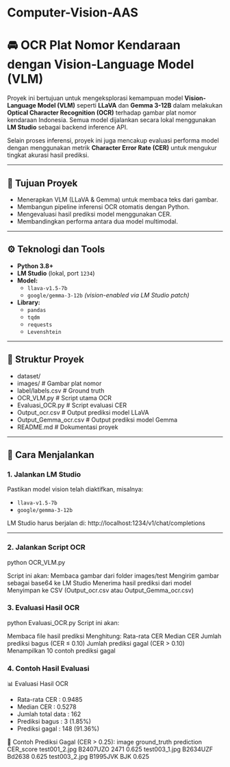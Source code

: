 # Computer-Vision-AAS

# 🚘 OCR Plat Nomor Kendaraan dengan Vision-Language Model (VLM)

Proyek ini bertujuan untuk mengeksplorasi kemampuan model **Vision-Language Model (VLM)** seperti **LLaVA** dan **Gemma 3-12B** dalam melakukan **Optical Character Recognition (OCR)** terhadap gambar plat nomor kendaraan Indonesia. Semua model dijalankan secara lokal menggunakan **LM Studio** sebagai backend inference API.

Selain proses inferensi, proyek ini juga mencakup evaluasi performa model dengan menggunakan metrik **Character Error Rate (CER)** untuk mengukur tingkat akurasi hasil prediksi.

---

## 🎯 Tujuan Proyek

- Menerapkan VLM (LLaVA & Gemma) untuk membaca teks dari gambar.
- Membangun pipeline inferensi OCR otomatis dengan Python.
- Mengevaluasi hasil prediksi model menggunakan CER.
- Membandingkan performa antara dua model multimodal.

---

## ⚙️ Teknologi dan Tools

- **Python 3.8+**
- **LM Studio** (lokal, port `1234`)
- **Model:**
  - `llava-v1.5-7b`
  - `google/gemma-3-12b` *(vision-enabled via LM Studio patch)*
- **Library:**
  - `pandas`
  - `tqdm`
  - `requests`
  - `Levenshtein`

---

## 📂 Struktur Proyek

- dataset/
- images/ # Gambar plat nomor
- label/labels.csv # Ground truth
- OCR_VLM.py # Script utama OCR
- Evaluasi_OCR.py # Script evaluasi CER
- Output_ocr.csv # Output prediksi model LLaVA
- Output_Gemma_ocr.csv # Output prediksi model Gemma
- README.md # Dokumentasi proyek


---

## 🚀 Cara Menjalankan

### 1. Jalankan LM Studio
Pastikan model vision telah diaktifkan, misalnya:
- `llava-v1.5-7b`
- `google/gemma-3-12b`

LM Studio harus berjalan di:
http://localhost:1234/v1/chat/completions


---

### 2. Jalankan Script OCR
python OCR_VLM.py

Script ini akan:
Membaca gambar dari folder images/test
Mengirim gambar sebagai base64 ke LM Studio
Menerima hasil prediksi dari model
Menyimpan ke CSV (Output_ocr.csv atau Output_Gemma_ocr.csv)


### 3. Evaluasi Hasil OCR
python Evaluasi_OCR.py
Script ini akan:

Membaca file hasil prediksi
Menghitung:
Rata-rata CER
Median CER
Jumlah prediksi bagus (CER ≤ 0.10)
Jumlah prediksi gagal (CER > 0.10)
Menampilkan 10 contoh prediksi gagal

### 4. Contoh Hasil Evaluasi
📊 Evaluasi Hasil OCR
- Rata-rata CER     : 0.9485
- Median CER        : 0.5278
- Jumlah total data : 162
- Prediksi bagus    : 3 (1.85%)
- Prediksi gagal    : 148 (91.36%)

🛑 Contoh Prediksi Gagal (CER > 0.25):
        image     ground_truth     prediction     CER_score
  test001_2.jpg     B2407UZO            2471         0.625
  test003_1.jpg     B2634UZF          Bd2638         0.625
  test003_2.jpg     B1995JVK             BJK         0.625

